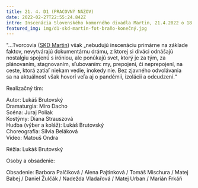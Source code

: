 ```yaml
---
title: 21. 4. D1 (PRACOVNÝ NÁZOV)
date: 2022-02-27T22:55:24.842Z
intro: Inscenácia Slovenského komorného divadla Martin, 21.4.2022 o 18:00 v SND
featured_img: img/d1-skd-martin-fot-braňo-konečný.jpg
---
```

"...Tvorcovia ([SKD Martin](https://www.skdmartin.sk/repertoar?id=217)) však „nebudujú inscenáciu primárne na základe faktov, nevytvárajú dokumentárnu drámu, z ktorej si diváci odnášajú nostalgiu spojenú s iróniou, ale ponúkajú svet, ktorý je za tým, za plánovaním, stagnovaním, sľubovaním: my, prepojení, či neprepojení, na  ceste, ktorá zatiaľ niekam vedie, inokedy nie. Bez zjavného odvolávania sa na aktuálnosť však hovorí veľa aj o pandémií, izolácii a odcudzení.“

Realizačný tím:

Autor: Lukáš Brutovský\
Dramaturgia: Miro Dacho\
Scéna: Juraj Poliak\
Kostýmy: Diana Strauszová\
Hudba (výber a koláž): Lukáš Brutovský\
Choreografia: Silvia Beláková\
Video: Matouš Ondra

Réžia: Lukáš Brutovský

Osoby a obsadenie:

Obsadenie: Barbora Palčíková / Alena Pajtinková / Tomáš Mischura / Matej Babej / Daniel Žulčák / Nadežda Vladařová / Matej Urban / Marián Frkáň
